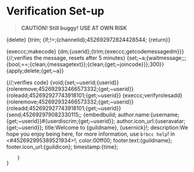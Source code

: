# Verification Set-up
> **CAUTION!**
> **Still buggy!**
> **USE AT OWN RISK**

{delete} 
{trim;
  {if;!=;{channelid};452692972824428544;
{return}}

{execcc;makecode}
    {dm;{userid};{trim;{execcc;getcodemessagedm}}}
{//;verifies the message, resets after 5 minutes}
{set;~a;{waitmessage;;;{bool;==;{clean;{messagetext}};{clean;{get;~joincode}}};300}}
{apply;delete;{get;~a}}

{//;verifies code}
{void;{set;~userid;{userid}}
      {roleremove;452692932466573332;{get;~userid}}
      {roleadd;452692927743918101;{get;~userid}}
      {execcc;verifyrolesadd}
      {roleremove;452692932466573332;{get;~userid}}
      {roleadd;452692927743918101;{get;~userid}}
      {send;452692979082330115;;
        {embedbuild;
          author.name:{username;{get;~userid}}#{userdiscrim;{get;~userid}};
          author.icon_url:{useravatar;{get;~userid}};
          title:Welcome to {guildname}, {usernick}!;
          description:We hope you enjoy being here, for more information, use `b!bcc help`! in <#452692995389521934>!;
          color:00ff00;
          footer.text:{guildname};
          footer.icon_url:{guildicon};
          timestamp:{time};

        }    
    }

